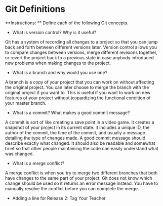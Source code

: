 # Git Definitions

**Instructions: ** Define each of the following Git concepts.

* What is version control?  Why is it useful?

Git has a system of recording all changes to a project so that you can jump back and forth between different versions later. Version control allows you to compare changes between versions, merge different revisions together, or revert the project back to a previous state in case anybody introduced new problems when making changes to the project. 

* What is a branch and why would you use one?

A branch is a copy of your project that you can work on without affecting the original project. You can later choose to merge the branch with the original project if you want to. This is useful if you want to work on new features of your project without jeopardizing the functional condition of your master branch.

* What is a commit? What makes a good commit message?

A commit is sort of like creating a save point in a video game. It creates a snapshot of your project in its current state. It includes a unique ID, the author of the commit, the time of the commit, and usually a message detailing the type of changes made. A good commit message should describe exactly what changed. It should also be readable and somewhat brief so that other people maintaining the code can easily understand what was changed.

* What is a merge conflict?

A merge conflict is when you try to merge two different branches that both have changes to the same part of your project. Git does not know which change should be used so it returns an error message instead. You have to manually resolve the conflict before you can complete the merge.

* Adding a line for Release 2: Tag Your Teacher